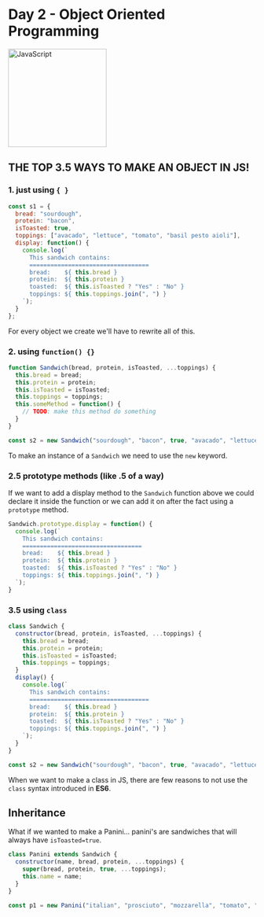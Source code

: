 # Day 2 - Object Oriented Programming

<img src="https://github.com/adion81/mern-lectures/blob/master/assets/js.png" alt="JavaScript" width="200px" />

## THE TOP 3.5 WAYS TO MAKE AN OBJECT IN JS!

### 1. just using `{ }`

```javascript
const s1 = {
  bread: "sourdough",
  protein: "bacon",
  isToasted: true,
  toppings: ["avacado", "lettuce", "tomato", "basil pesto aioli"],
  display: function() {
    console.log(`
      This sandwich contains:
      ==================================
      bread:    ${ this.bread }
      protein:  ${ this.protein }
      toasted:  ${ this.isToasted ? "Yes" : "No" }
      toppings: ${ this.toppings.join(", ") }
    `);
  }
};
```

For every object we create we'll have to rewrite all of this.

### 2. using `function() {}`

```javascript
function Sandwich(bread, protein, isToasted, ...toppings) {
  this.bread = bread;
  this.protein = protein;
  this.isToasted = isToasted;
  this.toppings = toppings;
  this.someMethod = function() {
    // TODO: make this method do something
  }
}

const s2 = new Sandwich("sourdough", "bacon", true, "avacado", "lettuce", "tomato", "basil pesto aioli");
```

To make an instance of a `Sandwich` we need to use the `new` keyword. 

### 2.5 prototype methods (like .5 of a way)

If we want to add a display method to the `Sandwich` function above we could declare it inside the function or we can add it on after the fact using a `prototype` method.

```javascript
Sandwich.prototype.display = function() {
  console.log(`
    This sandwich contains:
    ==================================
    bread:    ${ this.bread }
    protein:  ${ this.protein }
    toasted:  ${ this.isToasted ? "Yes" : "No" }
    toppings: ${ this.toppings.join(", ") }
  `);
}
```

### 3.5 using `class`

```javascript
class Sandwich {
  constructor(bread, protein, isToasted, ...toppings) {
    this.bread = bread;
    this.protein = protein;
    this.isToasted = isToasted;
    this.toppings = toppings;
  }
  display() {
    console.log(`
      This sandwich contains:
      ==================================
      bread:    ${ this.bread }
      protein:  ${ this.protein }
      toasted:  ${ this.isToasted ? "Yes" : "No" }
      toppings: ${ this.toppings.join(", ") }
    `);
  }
}

const s2 = new Sandwich("sourdough", "bacon", true, "avacado", "lettuce", "tomato", "basil pesto aioli");
```

When we want to make a class in JS, there are few reasons to not use the `class` syntax introduced in **ES6**.

## Inheritance

What if we wanted to make a Panini... panini's are sandwiches that will always have `isToasted=true`.

```javascript
class Panini extends Sandwich {
  constructor(name, bread, protein, ...toppings) {
    super(bread, protein, true, ...toppings);
    this.name = name;
  }
}

const p1 = new Panini("italian", "prosciuto", "mozzarella", "tomato", "basil");
```

